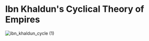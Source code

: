 # Ibn Khaldun's Cyclical Theory of Empires
![ibn_khaldun_cycle (1)](https://github.com/user-attachments/assets/1c49cae6-56c1-4909-88db-eda77c67cadf)
